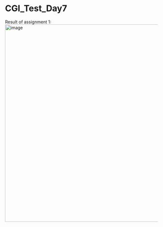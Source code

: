 # CGI_Test_Day7

Result of assignment 1:
<img width="651" alt="image" src="https://github.com/a19meram/CGI_Test_Day7/assets/77247277/35c9f022-952f-4c05-b7fa-a8169616cfa9">

